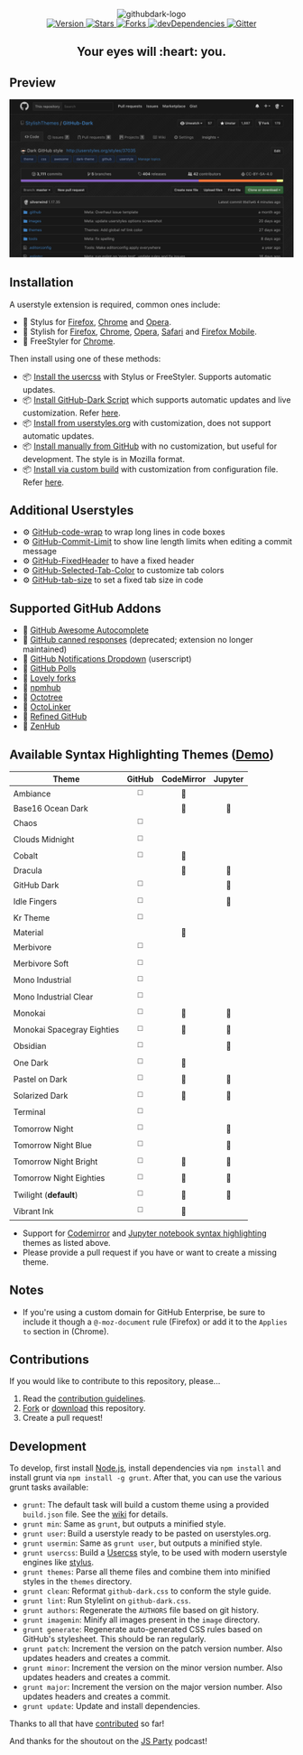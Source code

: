 <p align="center">
  <img alt="githubdark-logo" src="https://rawgit.com/StylishThemes/logos/master/github.dark/githubdark-mini.svg" width="580">
  <br>
  <a href="https://github.com/StylishThemes/GitHub-Dark/tags">
    <img src="https://img.shields.io/github/tag/StylishThemes/GitHub-Dark.svg?label=version&style=flat" alt="Version">
  </a>
  <a href="https://github.com/StylishThemes/GitHub-Dark/stargazers">
    <img src="http://github-svg-buttons.herokuapp.com/star.svg?user=StylishThemes&repo=GitHub-Dark&style=flat&background=007ec6" alt="Stars">
  </a>
  <a href="https://github.com/StylishThemes/GitHub-Dark/network">
    <img src="https://img.shields.io/github/forks/StylishThemes/GitHub-Dark.svg?style=flat" alt="Forks">
  </a>
  <a href="https://david-dm.org/StylishThemes/GitHub-Dark?type=dev">
    <img src="https://img.shields.io/david/dev/StylishThemes/GitHub-Dark.svg?label=devDependencies&style=flat" alt="devDependencies">
  </a>
  <a href="https://gitter.im/StylishThemes/GitHub-Dark">
    <img src="https://img.shields.io/gitter/room/StylishThemes/Github-Dark.js.svg?maxAge=2592000&style=flat" alt="Gitter">
  </a>
</p>
<h2 align="center">Your eyes will&nbsp;:heart:&nbsp;you.</h2>

## Preview
![](./images/screenshots/after_blue.png)

## Installation

A userstyle extension is required, common ones include:

* 🎨 Stylus for [Firefox](https://addons.mozilla.org/en-US/firefox/addon/styl-us/), [Chrome](https://chrome.google.com/webstore/detail/stylus/clngdbkpkpeebahjckkjfobafhncgmne) and [Opera](https://addons.opera.com/en-gb/extensions/details/stylus/).
* 🎨 Stylish for [Firefox](https://addons.mozilla.org/en-US/firefox/addon/2108/), [Chrome](https://chrome.google.com/extensions/detail/fjnbnpbmkenffdnngjfgmeleoegfcffe), [Opera](https://addons.opera.com/en/extensions/details/stylish/), [Safari](http://sobolev.us/stylish/) and [Firefox Mobile](https://addons.mozilla.org/en-US/firefox/addon/2108/).
* 🎨 FreeStyler for [Chrome](https://chrome.google.com/webstore/detail/freestyler/hihigldmabkodfpehkgdemjklmaebmca).

Then install using one of these methods:

* 📦 [Install the usercss](https://github.com/StylishThemes/GitHub-Dark/raw/master/github-dark.user.css) with Stylus or FreeStyler. Supports automatic updates.
* 📦 [Install GitHub-Dark Script](https://raw.githubusercontent.com/StylishThemes/GitHub-Dark-Script/master/github-dark-script.user.js) which supports automatic updates and live customization. Refer [here](https://github.com/StylishThemes/GitHub-Dark-Script/blob/master/README.md).
* 📦 [Install from userstyles.org](http://userstyles.org/styles/37035) with customization, does not support automatic updates.
* 📦 [Install manually from GitHub](https://raw.githubusercontent.com/StylishThemes/GitHub-Dark/master/github-dark.css) with no customization, but useful for development. The style is in Mozilla format.
* 📦 [Install via custom build](https://github.com/StylishThemes/GitHub-Dark/wiki/Build) with customization from configuration file. Refer [here](https://github.com/StylishThemes/GitHub-Dark/wiki/Install).

## Additional Userstyles

* ⚙️ [GitHub-code-wrap](https://github.com/StylishThemes/GitHub-code-wrap) to wrap long lines in code boxes
* ⚙️ [GitHub-Commit-Limit](https://github.com/StylishThemes/GitHub-Commit-Limit) to show line length limits when editing a commit message
* ⚙️ [GitHub-FixedHeader](https://github.com/StylishThemes/GitHub-FixedHeader) to have a fixed header
* ⚙️ [GitHub-Selected-Tab-Color](https://github.com/StylishThemes/GitHub-Selected-Tab-Color) to customize tab colors
* ⚙️ [GitHub-tab-size](https://github.com/StylishThemes/GitHub-tab-size) to set a fixed tab size in code

## Supported GitHub Addons

* 💾 [GitHub Awesome Autocomplete](https://github.com/algolia/github-awesome-autocomplete)
* 💾 [GitHub canned responses](https://github.com/notwaldorf/github-canned-responses#how-to-get-it) (deprecated; extension no longer maintained)
* 💾 [GitHub Notifications Dropdown](https://openuserjs.org/scripts/joeytwiddle/Github_Notifications_Dropdown) (userscript)
* 💾 [GitHub Polls](https://github.com/apex/gh-polls)
* 💾 [Lovely forks](https://github.com/musically-ut/lovely-forks#lovely-forks)
* 💾 [npmhub](https://github.com/npmhub/npmhub)
* 💾 [Octotree](https://github.com/buunguyen/octotree/#octotree)
* 💾 [OctoLinker](https://github.com/OctoLinker/OctoLinker)
* 💾 [Refined GitHub](https://github.com/sindresorhus/refined-github)
* 💾 [ZenHub](https://www.zenhub.io/)

## Available Syntax Highlighting Themes ([Demo](https://stylishthemes.github.io/GitHub-Dark/))

| Theme                      | GitHub | CodeMirror | Jupyter  |
|----------------------------|:------:|:----------:|:--------:|
| Ambiance                   |   ◻️    |     🔹      |          |
| Base16 Ocean Dark          |        |     🔹      |     🔸    |
| Chaos                      |   ◻️    |            |          |
| Clouds Midnight            |   ◻️    |            |          |
| Cobalt                     |   ◻️    |     🔹      |          |
| Dracula                    |        |     🔹      |     🔸    |
| GitHub Dark                |   ◻️    |            |     🔸    |
| Idle Fingers               |   ◻️    |            |     🔸    |
| Kr Theme                   |   ◻️    |            |          |
| Material                   |        |     🔹      |          |
| Merbivore                  |   ◻️    |            |          |
| Merbivore Soft             |   ◻️    |            |          |
| Mono Industrial            |   ◻️    |            |          |
| Mono Industrial Clear      |   ◻️    |            |          |
| Monokai                    |   ◻️    |     🔹      |     🔸    |
| Monokai Spacegray Eighties |   ◻️    |     🔹      |     🔸    |
| Obsidian                   |   ◻️    |            |     🔸    |
| One Dark                   |   ◻️    |     🔹      |          |
| Pastel on Dark             |   ◻️    |     🔹      |     🔸    |
| Solarized Dark             |   ◻️    |     🔹      |     🔸    |
| Terminal                   |   ◻️    |            |          |
| Tomorrow Night             |   ◻️    |            |     🔸    |
| Tomorrow Night Blue        |   ◻️    |            |     🔸    |
| Tomorrow Night Bright      |   ◻️    |     🔹      |     🔸    |
| Tomorrow Night Eighties    |   ◻️    |     🔹      |     🔸    |
| Twilight (**default**)     |   ◻️    |     🔹      |     🔸    |
| Vibrant Ink                |   ◻️    |     🔹      |          |

* Support for [Codemirror](https://codemirror.net/demo/theme.html) and [Jupyter notebook syntax highlighting](https://github.com/sujitpal/statlearning-notebooks/blob/master/src/chapter2.ipynb) themes as listed above.
* Please provide a pull request if you have or want to create a missing theme.

## Notes

* If you're using a custom domain for GitHub Enterprise, be sure to include it though a `@-moz-document` rule (Firefox) or add it to the `Applies to` section in (Chrome).

## Contributions

If you would like to contribute to this repository, please...

1. Read the [contribution guidelines](./.github/CONTRIBUTING.md).
1. [Fork](https://github.com/StylishThemes/GitHub-Dark/fork) or [download](https://github.com/StylishThemes/GitHub-Dark/archive/master.zip) this repository.
3. Create a pull request!

## Development

To develop, first install [Node.js](https://nodejs.org), install dependencies via `npm install` and install grunt via `npm install -g grunt`. After that, you can use the various grunt tasks available:

- `grunt`: The default task will build a custom theme using a provided `build.json` file. See the [wiki](https://github.com/StylishThemes/GitHub-Dark/wiki/Build) for details.
- `grunt min`: Same as `grunt`, but outputs a minified style.
- `grunt user`: Build a userstyle ready to be pasted on userstyles.org.
- `grunt usermin`: Same as `grunt user`, but outputs a minified style.
- `grunt usercss`: Build a [Usercss](https://github.com/openstyles/stylus/wiki/Usercss) style, to be used with modern userstyle engines like [stylus](https://github.com/stylus/stylus).
- `grunt themes`: Parse all theme files and combine them into minified styles in the `themes` directory.
- `grunt clean`: Reformat `github-dark.css` to conform the style guide.
- `grunt lint`: Run Stylelint on `github-dark.css`.
- `grunt authors`: Regenerate the `AUTHORS` file based on git history.
- `grunt imagemin`: Minify all images present in the `image` directory.
- `grunt generate`: Regenerate auto-generated CSS rules based on GitHub's stylesheet. This should be ran regularly.
- `grunt patch`: Increment the version on the patch version number. Also updates headers and creates a commit.
- `grunt minor`: Increment the version on the minor version number. Also updates headers and creates a commit.
- `grunt major`: Increment the version on the major version number. Also updates headers and creates a commit.
- `grunt update`: Update and install dependencies.

Thanks to all that have [contributed](./AUTHORS) so far!

And thanks for the shoutout on the [JS Party](https://changelog.com/jsparty/20#transcript-71) podcast!
